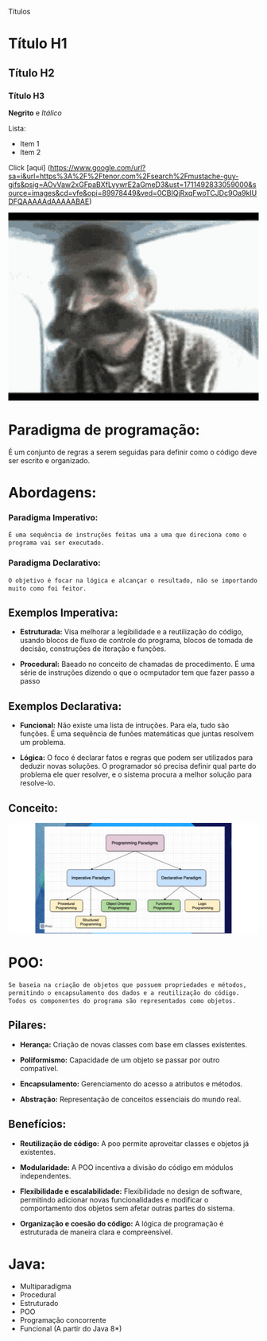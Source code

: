 Títulos

# Título H1
## Título H2
### Título H3

**Negrito** e *Itálico*

Lista:
* Item 1
* Item 2

Click [aqui] (https://www.google.com/url?sa=i&url=https%3A%2F%2Ftenor.com%2Fsearch%2Fmustache-guy-gifs&psig=AOvVaw2xGFpaBXfLyywrE2aGmeD3&ust=1711492833059000&source=images&cd=vfe&opi=89978449&ved=0CBIQjRxqFwoTCJDc9Oa9kIUDFQAAAAAdAAAAABAE)

![alt text](image.png)


# Paradigma de programação:
É um conjunto de regras a serem seguidas para definir como o código deve ser escrito e organizado.

# Abordagens:

### Paradigma Imperativo:
    É uma sequência de instruções feitas uma a uma que direciona como o programa vai ser executado.
### Paradigma Declarativo:
    O objetivo é focar na lógica e alcançar o resultado, não se importando muito como foi feitor.

## Exemplos Imperativa:

* **Estruturada:**
    Visa melhorar a legibilidade e a reutilização do código, usando blocos de fluxo de controle do programa, blocos de tomada de decisão, construções de iteração e funções.

* **Procedural:**
    Baeado no conceito de chamadas de procedimento. É uma série de instruções dizendo o que o ocmputador tem que fazer passo a passo

## Exemplos Declarativa:

* **Funcional:**
    Não existe uma lista de intruções. Para ela, tudo são funções. É uma sequência de funões matemáticas que juntas resolvem um problema.

* **Lógica:**
    O foco é declarar fatos e regras que podem ser utilizados para deduzir novas soluções. O programador só precisa definir qual parte do problema ele quer resolver, e o sistema procura a melhor solução para resolve-lo.

## Conceito:
![alt text](image-2.png)

# POO:
    Se baseia na criação de objetos que possuem propriedades e métodos, permitindo o encapsulamento dos dados e a reutilização do código. Todos os componentes do programa são representados como objetos.

## Pilares:
* **Herança:**
    Criação de novas classes com base em classes existentes.

* **Poliformismo:**
    Capacidade de um objeto se passar por outro compatível.

* **Encapsulamento:**
    Gerenciamento do acesso a atributos e métodos.

* **Abstração:**
    Representação de conceitos essenciais do mundo real.

## Benefícios:
* **Reutilização de código:**
    A poo permite aproveitar classes e objetos já existentes.

* **Modularidade:**
    A POO incentiva a divisão do código em módulos independentes.

* **Flexibilidade e escalabilidade:**
    Flexibilidade no design de software, permitindo adicionar novas funcionalidades e modificar o comportamento dos objetos sem afetar outras partes do sistema.

* **Organização e coesão do código:**
    A lógica de programação é estruturada de maneira clara e compreensível. 

# Java:
* Multiparadigma
* Procedural
* Estruturado
* POO
* Programação concorrente
* Funcional (A partir do Java 8*)








